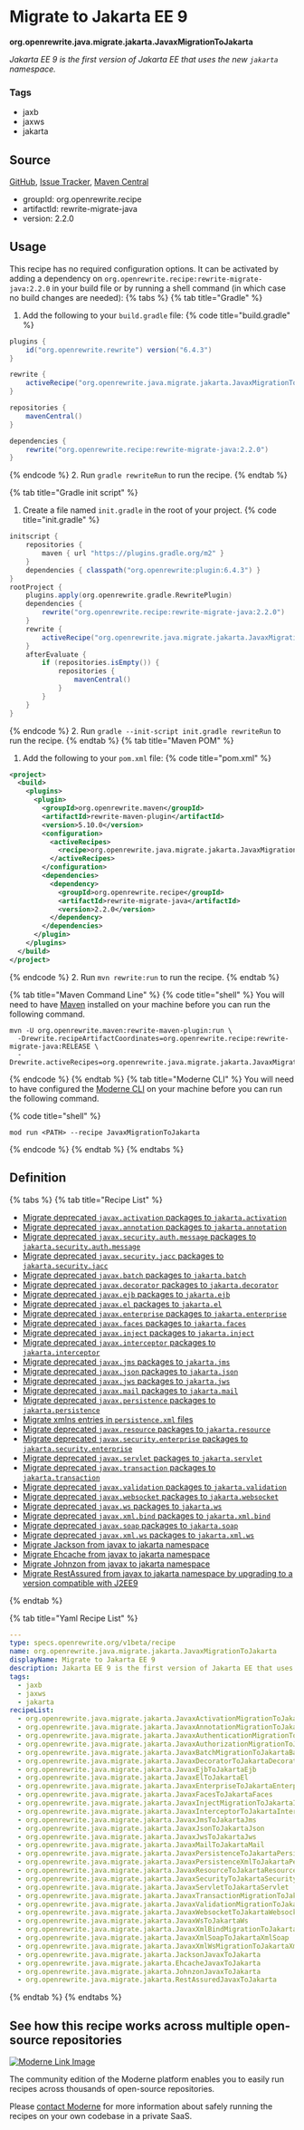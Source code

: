 # Migrate to Jakarta EE 9

**org.openrewrite.java.migrate.jakarta.JavaxMigrationToJakarta**

_Jakarta EE 9 is the first version of Jakarta EE that uses the new `jakarta` namespace._

### Tags

* jaxb
* jaxws
* jakarta

## Source

[GitHub](https://github.com/openrewrite/rewrite-migrate-java/blob/main/src/main/resources/META-INF/rewrite/jakarta-ee-9.yml), [Issue Tracker](https://github.com/openrewrite/rewrite-migrate-java/issues), [Maven Central](https://central.sonatype.com/artifact/org.openrewrite.recipe/rewrite-migrate-java/2.2.0/jar)

* groupId: org.openrewrite.recipe
* artifactId: rewrite-migrate-java
* version: 2.2.0


## Usage

This recipe has no required configuration options. It can be activated by adding a dependency on `org.openrewrite.recipe:rewrite-migrate-java:2.2.0` in your build file or by running a shell command (in which case no build changes are needed): 
{% tabs %}
{% tab title="Gradle" %}
1. Add the following to your `build.gradle` file:
{% code title="build.gradle" %}
```groovy
plugins {
    id("org.openrewrite.rewrite") version("6.4.3")
}

rewrite {
    activeRecipe("org.openrewrite.java.migrate.jakarta.JavaxMigrationToJakarta")
}

repositories {
    mavenCentral()
}

dependencies {
    rewrite("org.openrewrite.recipe:rewrite-migrate-java:2.2.0")
}
```
{% endcode %}
2. Run `gradle rewriteRun` to run the recipe.
{% endtab %}

{% tab title="Gradle init script" %}
1. Create a file named `init.gradle` in the root of your project.
{% code title="init.gradle" %}
```groovy
initscript {
    repositories {
        maven { url "https://plugins.gradle.org/m2" }
    }
    dependencies { classpath("org.openrewrite:plugin:6.4.3") }
}
rootProject {
    plugins.apply(org.openrewrite.gradle.RewritePlugin)
    dependencies {
        rewrite("org.openrewrite.recipe:rewrite-migrate-java:2.2.0")
    }
    rewrite {
        activeRecipe("org.openrewrite.java.migrate.jakarta.JavaxMigrationToJakarta")
    }
    afterEvaluate {
        if (repositories.isEmpty()) {
            repositories {
                mavenCentral()
            }
        }
    }
}
```
{% endcode %}
2. Run `gradle --init-script init.gradle rewriteRun` to run the recipe.
{% endtab %}
{% tab title="Maven POM" %}
1. Add the following to your `pom.xml` file:
{% code title="pom.xml" %}
```xml
<project>
  <build>
    <plugins>
      <plugin>
        <groupId>org.openrewrite.maven</groupId>
        <artifactId>rewrite-maven-plugin</artifactId>
        <version>5.10.0</version>
        <configuration>
          <activeRecipes>
            <recipe>org.openrewrite.java.migrate.jakarta.JavaxMigrationToJakarta</recipe>
          </activeRecipes>
        </configuration>
        <dependencies>
          <dependency>
            <groupId>org.openrewrite.recipe</groupId>
            <artifactId>rewrite-migrate-java</artifactId>
            <version>2.2.0</version>
          </dependency>
        </dependencies>
      </plugin>
    </plugins>
  </build>
</project>
```
{% endcode %}
2. Run `mvn rewrite:run` to run the recipe.
{% endtab %}

{% tab title="Maven Command Line" %}
{% code title="shell" %}
You will need to have [Maven](https://maven.apache.org/download.cgi) installed on your machine before you can run the following command.

```shell
mvn -U org.openrewrite.maven:rewrite-maven-plugin:run \
  -Drewrite.recipeArtifactCoordinates=org.openrewrite.recipe:rewrite-migrate-java:RELEASE \
  -Drewrite.activeRecipes=org.openrewrite.java.migrate.jakarta.JavaxMigrationToJakarta
```
{% endcode %}
{% endtab %}
{% tab title="Moderne CLI" %}
You will need to have configured the [Moderne CLI](https://docs.moderne.io/moderne-cli/cli-intro) on your machine before you can run the following command.

{% code title="shell" %}
```shell
mod run <PATH> --recipe JavaxMigrationToJakarta
```
{% endcode %}
{% endtab %}
{% endtabs %}

## Definition

{% tabs %}
{% tab title="Recipe List" %}
* [Migrate deprecated `javax.activation` packages to `jakarta.activation`](../../../java/migrate/jakarta/javaxactivationmigrationtojakartaactivation.md)
* [Migrate deprecated `javax.annotation` packages to `jakarta.annotation`](../../../java/migrate/jakarta/javaxannotationmigrationtojakartaannotation.md)
* [Migrate deprecated `javax.security.auth.message` packages to `jakarta.security.auth.message`](../../../java/migrate/jakarta/javaxauthenticationmigrationtojakartaauthentication.md)
* [Migrate deprecated `javax.security.jacc` packages to `jakarta.security.jacc`](../../../java/migrate/jakarta/javaxauthorizationmigrationtojakartaauthorization.md)
* [Migrate deprecated `javax.batch` packages to `jakarta.batch`](../../../java/migrate/jakarta/javaxbatchmigrationtojakartabatch.md)
* [Migrate deprecated `javax.decorator` packages to `jakarta.decorator`](../../../java/migrate/jakarta/javaxdecoratortojakartadecorator.md)
* [Migrate deprecated `javax.ejb` packages to `jakarta.ejb`](../../../java/migrate/jakarta/javaxejbtojakartaejb.md)
* [Migrate deprecated `javax.el` packages to `jakarta.el`](../../../java/migrate/jakarta/javaxeltojakartael.md)
* [Migrate deprecated `javax.enterprise` packages to `jakarta.enterprise`](../../../java/migrate/jakarta/javaxenterprisetojakartaenterprise.md)
* [Migrate deprecated `javax.faces` packages to `jakarta.faces`](../../../java/migrate/jakarta/javaxfacestojakartafaces.md)
* [Migrate deprecated `javax.inject` packages to `jakarta.inject`](../../../java/migrate/jakarta/javaxinjectmigrationtojakartainject.md)
* [Migrate deprecated `javax.interceptor` packages to `jakarta.interceptor`](../../../java/migrate/jakarta/javaxinterceptortojakartainterceptor.md)
* [Migrate deprecated `javax.jms` packages to `jakarta.jms`](../../../java/migrate/jakarta/javaxjmstojakartajms.md)
* [Migrate deprecated `javax.json` packages to `jakarta.json`](../../../java/migrate/jakarta/javaxjsontojakartajson.md)
* [Migrate deprecated `javax.jws` packages to `jakarta.jws`](../../../java/migrate/jakarta/javaxjwstojakartajws.md)
* [Migrate deprecated `javax.mail` packages to `jakarta.mail`](../../../java/migrate/jakarta/javaxmailtojakartamail.md)
* [Migrate deprecated `javax.persistence` packages to `jakarta.persistence`](../../../java/migrate/jakarta/javaxpersistencetojakartapersistence.md)
* [Migrate xmlns entries in `persistence.xml` files](../../../java/migrate/jakarta/javaxpersistencexmltojakartapersistencexml.md)
* [Migrate deprecated `javax.resource` packages to `jakarta.resource`](../../../java/migrate/jakarta/javaxresourcetojakartaresource.md)
* [Migrate deprecated `javax.security.enterprise` packages to `jakarta.security.enterprise`](../../../java/migrate/jakarta/javaxsecuritytojakartasecurity.md)
* [Migrate deprecated `javax.servlet` packages to `jakarta.servlet`](../../../java/migrate/jakarta/javaxservlettojakartaservlet.md)
* [Migrate deprecated `javax.transaction` packages to `jakarta.transaction`](../../../java/migrate/jakarta/javaxtransactionmigrationtojakartatransaction.md)
* [Migrate deprecated `javax.validation` packages to `jakarta.validation`](../../../java/migrate/jakarta/javaxvalidationmigrationtojakartavalidation.md)
* [Migrate deprecated `javax.websocket` packages to `jakarta.websocket`](../../../java/migrate/jakarta/javaxwebsockettojakartawebsocket.md)
* [Migrate deprecated `javax.ws` packages to `jakarta.ws`](../../../java/migrate/jakarta/javaxwstojakartaws.md)
* [Migrate deprecated `javax.xml.bind` packages to `jakarta.xml.bind`](../../../java/migrate/jakarta/javaxxmlbindmigrationtojakartaxmlbind.md)
* [Migrate deprecated `javax.soap` packages to `jakarta.soap`](../../../java/migrate/jakarta/javaxxmlsoaptojakartaxmlsoap.md)
* [Migrate deprecated `javax.xml.ws` packages to `jakarta.xml.ws`](../../../java/migrate/jakarta/javaxxmlwsmigrationtojakartaxmlws.md)
* [Migrate Jackson from javax to jakarta namespace](../../../java/migrate/jakarta/jacksonjavaxtojakarta.md)
* [Migrate Ehcache from javax to jakarta namespace](../../../java/migrate/jakarta/ehcachejavaxtojakarta.md)
* [Migrate Johnzon from javax to jakarta namespace](../../../java/migrate/jakarta/johnzonjavaxtojakarta.md)
* [Migrate RestAssured from javax to jakarta namespace by upgrading to a version compatible with J2EE9](../../../java/migrate/jakarta/restassuredjavaxtojakarta.md)

{% endtab %}

{% tab title="Yaml Recipe List" %}
```yaml
---
type: specs.openrewrite.org/v1beta/recipe
name: org.openrewrite.java.migrate.jakarta.JavaxMigrationToJakarta
displayName: Migrate to Jakarta EE 9
description: Jakarta EE 9 is the first version of Jakarta EE that uses the new `jakarta` namespace.
tags:
  - jaxb
  - jaxws
  - jakarta
recipeList:
  - org.openrewrite.java.migrate.jakarta.JavaxActivationMigrationToJakartaActivation
  - org.openrewrite.java.migrate.jakarta.JavaxAnnotationMigrationToJakartaAnnotation
  - org.openrewrite.java.migrate.jakarta.JavaxAuthenticationMigrationToJakartaAuthentication
  - org.openrewrite.java.migrate.jakarta.JavaxAuthorizationMigrationToJakartaAuthorization
  - org.openrewrite.java.migrate.jakarta.JavaxBatchMigrationToJakartaBatch
  - org.openrewrite.java.migrate.jakarta.JavaxDecoratorToJakartaDecorator
  - org.openrewrite.java.migrate.jakarta.JavaxEjbToJakartaEjb
  - org.openrewrite.java.migrate.jakarta.JavaxElToJakartaEl
  - org.openrewrite.java.migrate.jakarta.JavaxEnterpriseToJakartaEnterprise
  - org.openrewrite.java.migrate.jakarta.JavaxFacesToJakartaFaces
  - org.openrewrite.java.migrate.jakarta.JavaxInjectMigrationToJakartaInject
  - org.openrewrite.java.migrate.jakarta.JavaxInterceptorToJakartaInterceptor
  - org.openrewrite.java.migrate.jakarta.JavaxJmsToJakartaJms
  - org.openrewrite.java.migrate.jakarta.JavaxJsonToJakartaJson
  - org.openrewrite.java.migrate.jakarta.JavaxJwsToJakartaJws
  - org.openrewrite.java.migrate.jakarta.JavaxMailToJakartaMail
  - org.openrewrite.java.migrate.jakarta.JavaxPersistenceToJakartaPersistence
  - org.openrewrite.java.migrate.jakarta.JavaxPersistenceXmlToJakartaPersistenceXml
  - org.openrewrite.java.migrate.jakarta.JavaxResourceToJakartaResource
  - org.openrewrite.java.migrate.jakarta.JavaxSecurityToJakartaSecurity
  - org.openrewrite.java.migrate.jakarta.JavaxServletToJakartaServlet
  - org.openrewrite.java.migrate.jakarta.JavaxTransactionMigrationToJakartaTransaction
  - org.openrewrite.java.migrate.jakarta.JavaxValidationMigrationToJakartaValidation
  - org.openrewrite.java.migrate.jakarta.JavaxWebsocketToJakartaWebsocket
  - org.openrewrite.java.migrate.jakarta.JavaxWsToJakartaWs
  - org.openrewrite.java.migrate.jakarta.JavaxXmlBindMigrationToJakartaXmlBind
  - org.openrewrite.java.migrate.jakarta.JavaxXmlSoapToJakartaXmlSoap
  - org.openrewrite.java.migrate.jakarta.JavaxXmlWsMigrationToJakartaXmlWs
  - org.openrewrite.java.migrate.jakarta.JacksonJavaxToJakarta
  - org.openrewrite.java.migrate.jakarta.EhcacheJavaxToJakarta
  - org.openrewrite.java.migrate.jakarta.JohnzonJavaxToJakarta
  - org.openrewrite.java.migrate.jakarta.RestAssuredJavaxToJakarta

```
{% endtab %}
{% endtabs %}

## See how this recipe works across multiple open-source repositories

[![Moderne Link Image](/.gitbook/assets/ModerneRecipeButton.png)](https://app.moderne.io/recipes/org.openrewrite.java.migrate.jakarta.JavaxMigrationToJakarta)

The community edition of the Moderne platform enables you to easily run recipes across thousands of open-source repositories.

Please [contact Moderne](https://moderne.io/product) for more information about safely running the recipes on your own codebase in a private SaaS.
